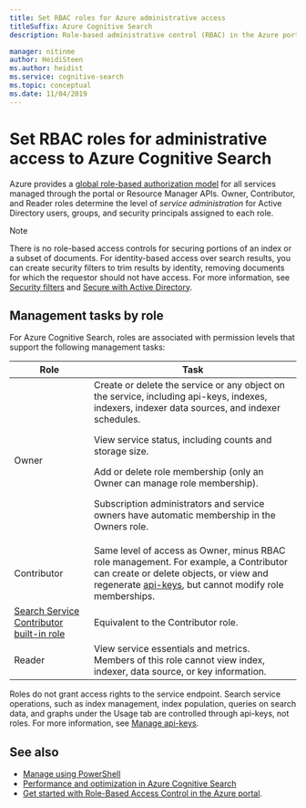 ```yaml
---
title: Set RBAC roles for Azure administrative access
titleSuffix: Azure Cognitive Search
description: Role-based administrative control (RBAC) in the Azure portal for controlling and delegating administrative tasks for Azure Cognitive Search management.

manager: nitinme
author: HeidiSteen
ms.author: heidist
ms.service: cognitive-search
ms.topic: conceptual
ms.date: 11/04/2019
---
```


# Set RBAC roles for administrative access to Azure Cognitive Search

Azure provides a [global role-based authorization model](../role-based-access-control/role-assignments-portal.md) for all services managed through the portal or Resource Manager APIs. Owner, Contributor, and Reader roles determine the level of *service administration* for Active Directory users, groups, and security principals assigned to each role. 

> [!Note]
> There is no role-based access controls for securing portions of an index or a subset of documents. For identity-based access over search results, you can create security filters to trim results by identity, removing documents for which the requestor should not have access. For more information, see [Security filters](search-security-trimming-for-azure-search.md) and [Secure with Active Directory](search-security-trimming-for-azure-search-with-aad.md).

## Management tasks by role

For Azure Cognitive Search, roles are associated with permission levels that support the following management tasks:

| Role | Task |
| --- | --- |
| Owner |Create or delete the service or any object on the service, including api-keys, indexes, indexers, indexer data sources, and indexer schedules.<p>View service status, including counts and storage size.<p>Add or delete role membership (only an Owner can manage role membership).<p>Subscription administrators and service owners have automatic membership in the Owners role. |
| Contributor |Same level of access as Owner, minus RBAC role management. For example, a Contributor can create or delete objects, or view and regenerate [api-keys](search-security-api-keys.md), but cannot modify role memberships. |
| [Search Service Contributor built-in role](https://docs.microsoft.com/azure/role-based-access-control/built-in-roles#search-service-contributor) | Equivalent to the Contributor role. |
| Reader |View service essentials and metrics. Members of this role cannot view index, indexer, data source, or key information. |

Roles do not grant access rights to the service endpoint. Search service operations, such as index management, index population, queries on search data, and graphs under the Usage tab are controlled through api-keys, not roles. For more information, see [Manage api-keys](search-security-api-keys.md).

## See also

+ [Manage using PowerShell](search-manage-powershell.md) 
+ [Performance and optimization in Azure Cognitive Search](search-performance-optimization.md)
+ [Get started with Role-Based Access Control in the Azure portal](../role-based-access-control/overview.md).
